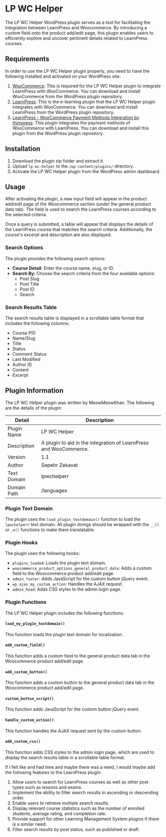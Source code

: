 # LP WC Helper

The LP WC Helper WordPress plugin serves as a tool for facilitating the integration between LearnPress and Woocommerce. By introducing a custom field onto the product add/edit page, this plugin enables users to efficiently explore and uncover pertinent details related to LearnPress courses.
## Requirements

In order to use the LP WC Helper plugin properly, you need to have the following installed and activated on your WordPress site:

1. [WooCommerce](https://wordpress.org/plugins/woocommerce/): This is required for the LP WC Helper plugin to integrate LearnPress with WooCommerce. You can download and install WooCommerce from the WordPress plugin repository.
2. [LearnPress](https://wordpress.org/plugins/learnpress/): This is the e-learning plugin that the LP WC Helper plugin integrates with WooCommerce. You can download and install LearnPress from the WordPress plugin repository.
3. [LearnPress - WooCommerce Payment Methods Integration by thimpress](https://thimpress.com/product/woocommerce-add-on-for-learnpress/): This plugin integrates the payment methods of WooCommerce with LearnPress. You can download and install this plugin from the WordPress plugin repository.

## Installation

1. Download the plugin zip folder and extract it.
2. Upload `lp-wc-helper` to the `/wp-content/plugins/` directory.
3. Activate the LP WC Helper plugin from the WordPress admin dashboard.

## Usage

After activating the plugin, a new input field will appear in the product add/edit page of the Woocommerce section (under the general product data tab). The field is used to search the LearnPress courses according to the selected criteria.

Once a query is submitted, a table will appear that displays the details of the LearnPress course that matches the search criteria. Additionally, the course's excerpt and description are also displayed.

### Search Options

The plugin provides the following search options:

- **Course Detail:** Enter the course name, slug, or ID.
- **Search By:** Choose the search criteria from the four available options:
	- Post Slug
	- Post Title
	- Post ID
	- Search

### Search Results Table

The search results table is displayed in a scrollable table format that includes the following columns:

- Course PID
- Name/Slug
- Title
- Status
- Comment Status
- Last Modified
- Author ID
- Content
- Excerpt

## Plugin Information

The LP WC Helper plugin was written by MeowMeowKhan. The following are the details of the plugin:

|  Detail  | Description |
| -------  | ----------- |
| Plugin Name | LP WC Helper |
| Description | A plugin to aid in the integration of LearnPress and WooCommerce. |
| Version | 1.1 |
| Author | Sepehr Zekavat |
| Text Domain | lpwchelperr |
| Domain Path | /languages |

### Plugin Text Domain

The plugin uses the `load_plugin_textdomain()` function to load the `lpwchelperr` text domain. All plugin strings should be wrapped with the `__()` or `_e()` functions to make them translatable.

### Plugin Hooks

The plugin uses the following hooks:

- `plugins_loaded`: Loads the plugin text domain.
- `woocommerce_product_options_general_product_data`: Adds a custom field to the Woocommerce product add/edit page.
- `admin_footer`: Adds JavaScript for the custom button jQuery event.
- `wp_ajax_my_custom_action`: Handles the AJAX request.
- `admin_head`: Adds CSS styles to the admin login page.

### Plugin Functions

The LP WC Helper plugin includes the following functions:

#### `load_my_plugin_textdomain()`

This function loads the plugin text domain for localization.

#### `add_custom_field()`

This function adds a custom field to the general product data tab in the Woocommerce product add/edit page.

#### `add_custom_button()`

This function adds a custom button to the general product data tab in the Woocommerce product add/edit page.

#### `custom_button_script()`

This function adds JavaScript for the custom button jQuery event.

#### `handle_custom_action()`

This function handles the AJAX request sent by the custom button.

#### `add_custom_css()`

This function adds CSS styles to the admin login page, which are used to display the search results table in a scrollable table format.


If I felt like and had time and maybe there was a need, I would maybe add the following features to the LearnPress plugin:

1. Allow users to search for LearnPress courses as well as other post types such as lessons and exams.
2. Implement the ability to filter search results in ascending or descending order.
3. Enable users to retrieve multiple search results.
4. Display relevant course statistics such as the number of enrolled students, average rating, and completion rate.
5. Provide support for other Learning Management System plugins if there is a similar need.
6. Filter search results by post status, such as published or draft.

